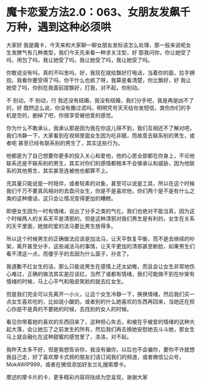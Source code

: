 # 魔卡恋爱方法2.0：063、女朋友发飙千万种，遇到这种必须哄

大家好 我是魔卡，今天来和大家聊一聊女朋友发标该怎么处理，那一般来说呢女生发脾气有几种类型，我们今天先来看一种求关注型，好 那我问你，你让她受了吗，用包了吗，我让她受了吗，我让她受了吗，我让她受了吗。

你敢说没有吗，真的不叫舍吗，好，我现在就给飘好打电话，当着你的面，拉手拥抱，我看你要受得了吗，你干什么也疯了呀，我算是看清楚，你比飘好，好 我让她受了吗，你别在我面前提飘好，打我，对不起，你别动。

不 别动，不 别动，行 我还没有结婚，我没有结婚，我们分手吧，我是再是凶不了的，好 既然这么说，你没有撒过谎吗，明明凭号天天给你发短信，类伤你们的手机是空的，删掉了吧，你很享受被他爱的感觉。

你为什么不敢承认，我承认那是因为我在你这儿得不到，我们互相还不了解对吧，我们冷静一下，大家看到在视频里面女生因为吃非醋，而故意去联系别的男生，或者呢 甚至已经有联系别的男生了，其实这些行为。

他都是为了自己想要你更多的投入关心和爱他，他的心思全部都在你身上，不论他联系还是不联系别的男生，其实对你们的感情都根本不会够承认和威胁，因为他联系的其他男生，其实甚至连被他也都算不上。

充其量只能说是一时陪伴，或者轻素的对象，甚至可以说是工具，所以在这个时候我们千万不要真风相对的去盘问女生，你是不是喜欢他，你们两个是不是有什么之类的这种傻话，这只会让情况变得更加的糟糕。

即便女生因为一时有情绪，说出了分手之类的气化，我们也绝对不能当真，因为这个时候两人的关系天平是清邪的，但是这种清邪对我们男生是有利的，女生在关系的天平里面，她放的爱的法马要比男生放得多。

所以这个时候男生的正确做法应该是加法马，让天平恢复平衡，而不是去继续的吵架，离开甚至分手，这些减法马的事情，让天平更加的清邪甚至断脸，如果男生们看不清这一点，而傻乎乎的去因为什么面子，孙言了。

我道歉不红女生的话，那么只能说男生在感情上还太幼稚，而且会让女生非常地伤心难过，正确的做法其实是应该红，当然了谁都有情绪，我们可能做不到在吵架有情绪的时候，马上心平气和吸皮笑脸的就去红女生。

但是我们完全可以先离开一小火，让这个女生冷静一下，换换情绪，然后我们买一点女生喜欢吃的，比如说小酸奶，或者别的什么她喜欢的东西再回来，当她还在担心你是不是真的不要她的时候，去找别的女人的时候。

看见你带着她的喜欢的东西回来了，这种担心失去，和被在乎被爱的情绪的这种大起大落，会让她忘了之前发生的所有，然后我们再去换她安慰她去斗斗她，那女生马上就会融化在这种甜蜜的感觉里了，洛洛，对不起。

我昨天太多不好，但是我想告诉你，我没有骗你，以后也不会骗你，要你不许就想我自己走，好了喜欢摩卡式频的朋友们请订阅我们的频道，或者微信公众号，MokAWIP999，或者在微信添加好友兰礼搜索摩卡。

摩述的摩卡片的卡，更多精彩内容将陆续为您呈现，谢谢大家